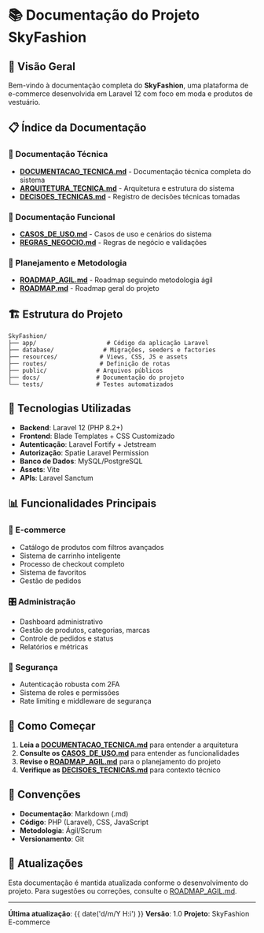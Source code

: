 # 📚 Documentação do Projeto SkyFashion

## 🎯 Visão Geral

Bem-vindo à documentação completa do **SkyFashion**, uma plataforma de e-commerce desenvolvida em Laravel 12 com foco em moda e produtos de vestuário.

## 📋 Índice da Documentação

### 📖 Documentação Técnica
- **[DOCUMENTACAO_TECNICA.md](./DOCUMENTACAO_TECNICA.md)** - Documentação técnica completa do sistema
- **[ARQUITETURA_TECNICA.md](./ARQUITETURA_TECNICA.md)** - Arquitetura e estrutura do sistema
- **[DECISOES_TECNICAS.md](./DECISOES_TECNICAS.md)** - Registro de decisões técnicas tomadas

### 🎯 Documentação Funcional
- **[CASOS_DE_USO.md](./CASOS_DE_USO.md)** - Casos de uso e cenários do sistema
- **[REGRAS_NEGOCIO.md](./REGRAS_NEGOCIO.md)** - Regras de negócio e validações

### 🚀 Planejamento e Metodologia
- **[ROADMAP_AGIL.md](./ROADMAP_AGIL.md)** - Roadmap seguindo metodologia ágil
- **[ROADMAP.md](./ROADMAP.md)** - Roadmap geral do projeto

## 🏗️ Estrutura do Projeto

```
SkyFashion/
├── app/                    # Código da aplicação Laravel
├── database/              # Migrações, seeders e factories
├── resources/            # Views, CSS, JS e assets
├── routes/               # Definição de rotas
├── public/              # Arquivos públicos
├── docs/                # Documentação do projeto
└── tests/               # Testes automatizados
```

## 🔧 Tecnologias Utilizadas

- **Backend**: Laravel 12 (PHP 8.2+)
- **Frontend**: Blade Templates + CSS Customizado
- **Autenticação**: Laravel Fortify + Jetstream
- **Autorização**: Spatie Laravel Permission
- **Banco de Dados**: MySQL/PostgreSQL
- **Assets**: Vite
- **APIs**: Laravel Sanctum

## 📊 Funcionalidades Principais

### 🛒 E-commerce
- Catálogo de produtos com filtros avançados
- Sistema de carrinho inteligente
- Processo de checkout completo
- Sistema de favoritos
- Gestão de pedidos

### 🎛️ Administração
- Dashboard administrativo
- Gestão de produtos, categorias, marcas
- Controle de pedidos e status
- Relatórios e métricas

### 🔐 Segurança
- Autenticação robusta com 2FA
- Sistema de roles e permissões
- Rate limiting e middleware de segurança

## 🚀 Como Começar

1. **Leia a [DOCUMENTACAO_TECNICA.md](./DOCUMENTACAO_TECNICA.md)** para entender a arquitetura
2. **Consulte os [CASOS_DE_USO.md](./CASOS_DE_USO.md)** para entender as funcionalidades
3. **Revise o [ROADMAP_AGIL.md](./ROADMAP_AGIL.md)** para o planejamento do projeto
4. **Verifique as [DECISOES_TECNICAS.md](./DECISOES_TECNICAS.md)** para contexto técnico

## 📝 Convenções

- **Documentação**: Markdown (.md)
- **Código**: PHP (Laravel), CSS, JavaScript
- **Metodologia**: Ágil/Scrum
- **Versionamento**: Git

## 🔄 Atualizações

Esta documentação é mantida atualizada conforme o desenvolvimento do projeto. Para sugestões ou correções, consulte o [ROADMAP_AGIL.md](./ROADMAP_AGIL.md).

---

**Última atualização**: {{ date('d/m/Y H:i') }}
**Versão**: 1.0
**Projeto**: SkyFashion E-commerce
